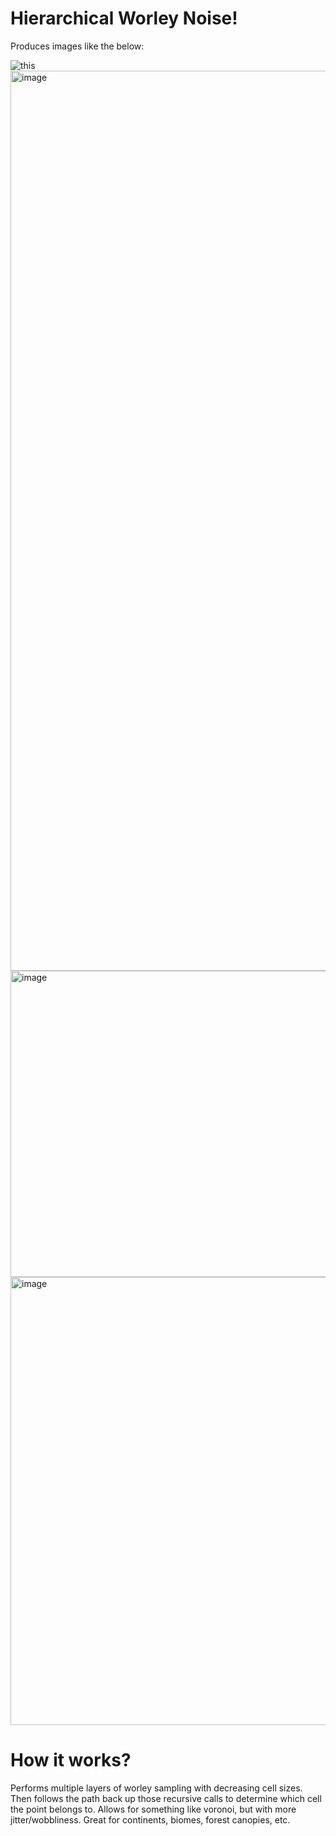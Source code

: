 # Hierarchical Worley Noise!

Produces images like the below: 

![this](Worley.png)
<img width="5120" height="1440" alt="image" src="https://github.com/user-attachments/assets/d809df38-3412-4e49-979b-aca96c581960" />
<img width="562" height="490" alt="image" src="https://github.com/user-attachments/assets/0097e016-bd91-4fbb-a079-5d5cadbb7d28" />
<img width="1279" height="717" alt="image" src="https://github.com/user-attachments/assets/276e2f8a-4eb8-4feb-a91d-d11bbc9a45f6" />

# How it works?
Performs multiple layers of worley sampling with decreasing cell sizes. Then follows the path back up those recursive calls to determine which cell the point belongs to. Allows for something like voronoi, but with more jitter/wobbliness. Great for continents, biomes, forest canopies, etc.
